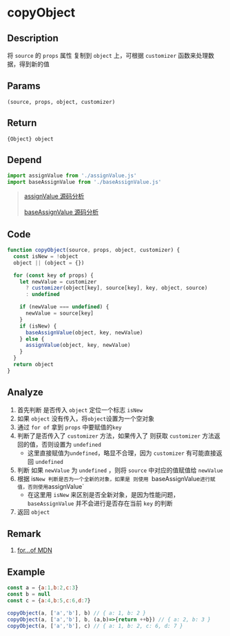 # copyObject 

## Description 
将 `source` 的 `props` 属性 复制到 `object` 上，可根据 `customizer` 函数来处理数据，得到新的值
## Params
`(source, props, object, customizer)`
## Return
`{Object} object`
## Depend
```js
import assignValue from './assignValue.js'
import baseAssignValue from './baseAssignValue.js'
```
> [assignValue 源码分析](./assignValue.md)
> <br/>
> <br/>
> [baseAssignValue 源码分析](./baseAssignValue.md)

## Code
```js
function copyObject(source, props, object, customizer) {
  const isNew = !object
  object || (object = {})

  for (const key of props) {
    let newValue = customizer
      ? customizer(object[key], source[key], key, object, source)
      : undefined

    if (newValue === undefined) {
      newValue = source[key]
    }
    if (isNew) {
      baseAssignValue(object, key, newValue)
    } else {
      assignValue(object, key, newValue)
    }
  }
  return object
}
```
## Analyze
1. 首先判断 是否传入 `object` 定位一个标志 `isNew`
2. 如果 `object` 没有传入，将`object`设置为一个空对象
3. 通过 `for of` 拿到 `props` 中要赋值的`key`
4. 判断了是否传入了 `customizer` 方法，如果传入了 则获取 `customizer` 方法返回的值，否则设置为 `undefined` 
    - 这里直接赋值为`undefined`，略显不合理，因为 `customizer` 有可能直接返回 `undefined`
5. 判断 如果 `newValue` 为 `undefined` ，则将 `source` 中对应的值赋值给 `newValue`
6. 根据 is`New 判断是否为一个全新的对象，如果是 则使用 `baseAssignValue` 进行赋值，否则使用 `assignValue`
    - 在这里用 `isNew` 来区别是否全新对象，是因为性能问题，`baseAssignValue` 并不会进行是否存在当前 `key` 的判断
7. 返回 `object`
## Remark
1. [for...of MDN](https://developer.mozilla.org/zh-CN/docs/Web/JavaScript/Reference/Statements/for...of)
## Example
```js
const a = {a:1,b:2,c:3}
const b = null
const c = {a:4,b:5,c:6,d:7}

copyObject(a, ['a','b'], b) // { a: 1, b: 2 }
copyObject(a, ['a','b'], b, (a,b)=>{return ++b}) // { a: 2, b: 3 }
copyObject(a, ['a','b'], c) // { a: 1, b: 2, c: 6, d: 7 }

```
